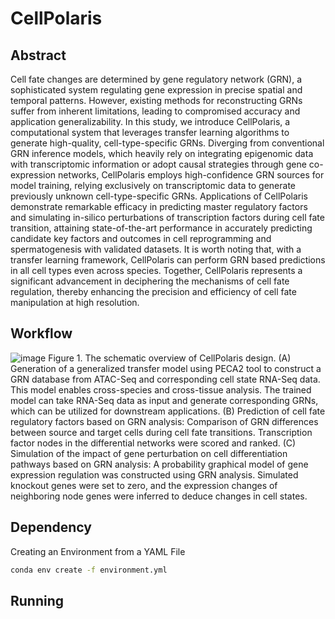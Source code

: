 # CellPolaris

## Abstract

Cell fate changes are determined by gene regulatory network (GRN), a sophisticated system regulating gene expression in precise spatial and temporal patterns. However, existing methods for reconstructing GRNs suffer from inherent limitations, leading to compromised accuracy and application generalizability. In this study, we introduce CellPolaris, a computational system that leverages transfer learning algorithms to generate high-quality, cell-type-specific GRNs. Diverging from conventional GRN inference models, which heavily rely on integrating epigenomic data with transcriptomic information or adopt causal strategies through gene co-expression networks, CellPolaris employs high-confidence GRN sources for model training, relying exclusively on transcriptomic data to generate previously unknown cell-type-specific GRNs. Applications of CellPolaris demonstrate remarkable efficacy in predicting master regulatory factors and simulating in-silico perturbations of transcription factors during cell fate transition, attaining state-of-the-art performance in accurately predicting candidate key factors and outcomes in cell reprogramming and spermatogenesis with validated datasets. It is worth noting that, with a transfer learning framework, CellPolaris can perform GRN based predictions in all cell types even across species. Together, CellPolaris represents a significant advancement in deciphering the mechanisms of cell fate regulation, thereby enhancing the precision and efficiency of cell fate manipulation at high resolution.

## Workflow


![image](https://github.com/xCompass-AI/CellPolaris/assets/49229942/7f27d271-a674-406b-95a0-9142a0ae4cf8)
Figure 1. The schematic overview of CellPolaris design. 
(A) Generation of a generalized transfer model using PECA2 tool to construct a GRN database from ATAC-Seq and corresponding cell state RNA-Seq data. This model enables cross-species and cross-tissue analysis. The trained model can take RNA-Seq data as input and generate corresponding GRNs, which can be utilized for downstream applications. 
(B) Prediction of cell fate regulatory factors based on GRN analysis: Comparison of GRN differences between source and target cells during cell fate transitions. Transcription factor nodes in the differential networks were scored and ranked.
(C) Simulation of the impact of gene perturbation on cell differentiation pathways based on GRN analysis: A probability graphical model of gene expression regulation was constructed using GRN analysis. Simulated knockout genes were set to zero, and the expression changes of neighboring node genes were inferred to deduce changes in cell states.
## Dependency


Creating an Environment from a YAML File
```bash
conda env create -f environment.yml
```

## Running
